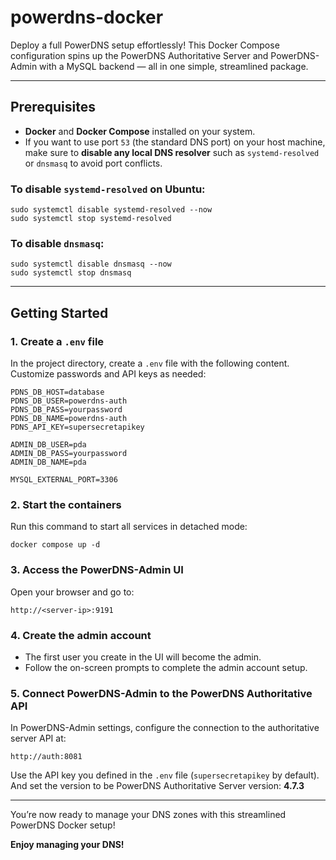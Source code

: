 
powerdns-docker
===============

Deploy a full PowerDNS setup effortlessly! This Docker Compose configuration spins up the PowerDNS Authoritative Server and PowerDNS-Admin with a MySQL backend — all in one simple, streamlined package.

* * *

Prerequisites
-------------

*   **Docker** and **Docker Compose** installed on your system.
*   If you want to use port `53` (the standard DNS port) on your host machine, make sure to **disable any local DNS resolver** such as `systemd-resolved` or `dnsmasq` to avoid port conflicts.

### To disable `systemd-resolved` on Ubuntu:

    sudo systemctl disable systemd-resolved --now
    sudo systemctl stop systemd-resolved


### To disable `dnsmasq`:

    sudo systemctl disable dnsmasq --now
    sudo systemctl stop dnsmasq


* * *

Getting Started
---------------

### 1\. Create a `.env` file

In the project directory, create a `.env` file with the following content. Customize passwords and API keys as needed:

    PDNS_DB_HOST=database
    PDNS_DB_USER=powerdns-auth
    PDNS_DB_PASS=yourpassword
    PDNS_DB_NAME=powerdns-auth
    PDNS_API_KEY=supersecretapikey

    ADMIN_DB_USER=pda
    ADMIN_DB_PASS=yourpassword
    ADMIN_DB_NAME=pda

    MYSQL_EXTERNAL_PORT=3306


### 2\. Start the containers

Run this command to start all services in detached mode:

    docker compose up -d


### 3\. Access the PowerDNS-Admin UI

Open your browser and go to:

    http://<server-ip>:9191


### 4\. Create the admin account

*   The first user you create in the UI will become the admin.
*   Follow the on-screen prompts to complete the admin account setup.

### 5\. Connect PowerDNS-Admin to the PowerDNS Authoritative API

In PowerDNS-Admin settings, configure the connection to the authoritative server API at:

    http://auth:8081


Use the API key you defined in the `.env` file (`supersecretapikey` by default).
And set the version to be PowerDNS Authoritative Server version: **4.7.3**

* * *

You’re now ready to manage your DNS zones with this streamlined PowerDNS Docker setup!

**Enjoy managing your DNS!**
